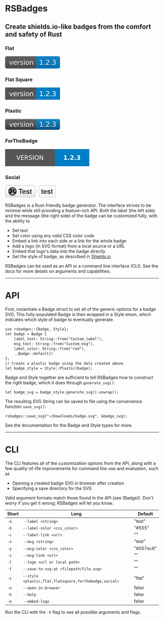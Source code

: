 # RSBadges

## Create shields.io-like badges from the comfort and safety of Rust

### Flat

![flat](/assets/flat_badge.svg)

### Flat Square

![flat_square](/assets/flat_square_badge.svg)

### Plastic

![plastic](/assets/plastic_badge.svg)

### ForTheBadge

![for_the_badge](/assets/for_the_badge.svg)

### Social

![social](/assets/social_logo_embedded.svg)


RSBadges is a Rust-friendly badge generator. The interface strives to be minimal
while still providing a feature-rich API. Both the label (the left side) and the
message (the right side) of the badge can be customized fully, with the ability to

- Set text
- Set color using any valid CSS color code
- Embed a link into each side or a link for the whole badge
- Add a logo (in SVG format) from a local source or a URL
- Embed that logo's data into the badge directly
- Set the style of badge, as described in [Shields.io](http://shields.io)

RSBadges can be used as an API or a command line interface (CLI). See the docs for more
details on arguments and capabilities.

-----

# API

First, instantiate a Badge struct to set all of the generic options for a badge SVG.
This fully-populated Badge is then wrapped in a Style enum, which indicates which
style of badge to eventually generate.

```
use rsbadges::{Badge, Style};
let badge = Badge {
    label_text: String::from("Custom_label"),
    msg_text: String::from("Custom_msg"),
    label_color: String::from("red"),
    ..Badge::default()
};
// Create a plastic badge using the data created above.
let badge_style = Style::Plastic(badge);
```

Badge and Style together are sufficient to
tell RSBadges how to construct the right badge, which it does through `generate_svg()`:

```
let badge_svg = badge_style.generate_svg().unwrap();
```

The resulting SVG String can be saved to file using the convenience function `save_svg()`:

```
rsbadges::save_svg("~/Downloads/badge.svg", &badge_svg);
```

See the documentation for the Badge and Style types for more.

-----

# CLI

The CLI features all of the customization options from the API, along with a
few quality-of-life improvements for command line use and evaluation, such as

- Opening a created badge SVG in browser after creation
- Specifying a save directory for the SVG

Valid argument formats match those found in the API (see [Badge]).
Don't worry if you get it wrong; RSBadges will let you know.

| Short      | Long                                                      | Default
| ---------  | ------------------------------------                      | -------
| `-a`       | `--label <string>`                                        | "test"
| `-b`       | `--label-color <css_color>`                               | "#555"
| `-c`       | `--label-link <url>`                                      | ""
| `-x`       | `--msg <string>`                                          | "test"
| `-y`       | `--msg-color <css_color>`                                 | "#007ec6"
| `-z`       | `--msg-link <url>`                                        | ""
| `-l`       | `--logo <url or local path>`                              | ""
| `-f`       | `--save-to-svg-at <filepath/file.svg>`                    | ""
| `-s`       | `--style <plastic,flat,flatsquare,forthebadge,social>`    | "flat"
| `-o`       | `--open-in-browser`                                       | false
| `-h`       | `--help`                                                  | false
| `-e`       | `--embed-logo`                                            | false

 Run the CLI with the `-h` flag to see all possible arguments and flags.
